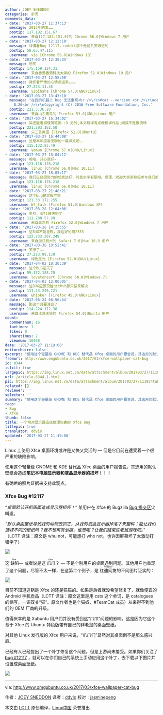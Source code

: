 ```yaml
---
author: JOEY SNEDDON
categories: 新闻
comments_data:
- date: '2017-03-27 11:37:13'
  message: 2015年的事……
  postip: 117.182.151.67
  username: 来自117.182.151.67的 Chrome 56.0|Windows 7 用户
- date: '2017-03-27 12:12:10'
  message: 详情看Bug 12117，reddit那个是前几天跟进的
  postip: 58.63.47.115
  username: vio [Chrome 56.0|Windows 10]
- date: '2017-03-27 12:38:34'
  message: 想笑
  postip: 175.159.124.31
  username: 来自香港香港科技大学的 Firefox 52.0|Windows 10 用户
- date: '2017-03-27 12:58:50'
  message: 我怀着严肃的心情点进来。。。。
  postip: 27.223.11.38
  username: yiqihaha [Chrome 57.0|GNU/Linux]
- date: '2017-03-27 13:43:10'
  message: "在我的机器上 bug 无法重现<br />\r\n#cat --version <br />\r\ncat (GNU coreutils)
    8.26<br />\r\nCopyright (C) 2016 Free Software Foundation, Inc."
  postip: 221.3.36.20
  username: 来自山东青岛的 Firefox 53.0|GNU/Linux 用户
- date: '2017-03-27 16:34:02'
  message: 猫还能看得懂简笔画 :D 另外,本文翻译有点像机译作品,阅读不是很流畅
  postip: 221.203.162.50
  username: 只三言两语 [Firefox 52.0|Ubuntu]
- date: '2017-03-27 16:44:08'
  message: 这是本年度最无聊的一篇译文吧..
  postip: 115.132.93.49
  username: yomun [Chrome 57.0|GNU/Linux]
- date: '2017-03-27 18:04:12'
  message: 哈哈，开心就好~
  postip: 123.118.176.218
  username: linux [Chrome 56.0|Mac 10.11]
- date: '2017-03-27 18:05:17'
  message: 我们已经很努力的想表达好，可能水平有限吧。顺便，欢迎大家来积极参与我们的翻译~
  postip: 123.118.176.218
  username: linux [Chrome 56.0|Mac 10.11]
- date: '2017-03-27 21:48:21'
  message: 这个bug确实很严重
  postip: 121.33.172.255
  username: Wf_talk [Firefox 51.0|Windows XP]
- date: '2017-03-28 12:04:06'
  message: 果然，4月1日快到了
  postip: 111.200.57.98
  username: 来自北京的 Firefox 52.0|Windows 7 用户
- date: '2017-03-28 14:15:55'
  message: 这BUG不能重现，我这好的啊2333
  postip: 122.233.207.249
  username: 来自浙江杭州的 Safari 7.0|Mac 10.9 用户
- date: '2017-03-30 10:52:41'
  message: 笑惨了……
  postip: 27.223.99.130
  username: 绿色圣光 [Firefox 52.0|GNU/Linux]
- date: '2017-04-02 10:30:39'
  message: 这个BUG逆天了
  postip: 59.172.188.70
  username: lovetoheart [Chrome 50.0|Windows 7]
- date: '2017-04-03 12:00:05'
  message: 这BUG应该交给github那只猫来解决
  postip: 111.43.240.221
  username: Ghjoker [Firefox 45.0|GNU/Linux]
- date: '2017-06-24 08:56:34'
  message: 那这个真要注意了
  postip: 114.224.172.38
  username: 来自江苏无锡的 Firefox 54.0|Ubuntu 用户
count:
  commentnum: 16
  favtimes: 1
  likes: 0
  sharetimes: 2
  viewnum: 10408
date: '2017-03-27 11:19:00'
editorchoice: false
excerpt: "使用这个轻量级 GNOME 和 KDE 替代品 Xfce 桌面的用户报告说，其选用的默认壁纸会造成笔记本电脑显示器和液晶显示器的损坏！！！\r\n有确凿的照片证据来支持此观点。"
fromurl: http://www.omgubuntu.co.uk/2017/03/xfce-wallpaper-cat-bug
id: 8344
islctt: true
largepic: https://img.linux.net.cn/data/attachment/album/201703/27/111934tahl047m7zh6nahu.jpg
url: /article-8344-1.html
pic: https://img.linux.net.cn/data/attachment/album/201703/27/111934tahl047m7zh6nahu.jpg.thumb.jpg
related: []
reviewer: ''
selector: ''
summary: "使用这个轻量级 GNOME 和 KDE 替代品 Xfce 桌面的用户报告说，其选用的默认壁纸会造成笔记本电脑显示器和液晶显示器的损坏！！！\r\n有确凿的照片证据来支持此观点。"
tags:
- Bug
- Xfce
thumb: false
title: 一个可对显示器造成物理伤害的 Xfce Bug
titlepic: true
translator: ddvio
updated: '2017-03-27 11:19:00'
---
```


Linux 上使用 Xfce 桌面环境或许是又快又灵活的 — 但是它目前在遭受着一个很严重的缺陷影响。


使用这个轻量级 GNOME 和 KDE 替代品 Xfce 桌面的用户报告说，其选用的默认壁纸会造成**笔记本电脑显示器和液晶显示器的损坏**！！！


有确凿的照片证据来支持此观点。


### Xfce Bug #12117


*“桌面默认开机画面造成显示器损坏！”* 某用户在 Xfce 的 Bugzilla [Bug 提交区](https://bugzilla.xfce.org/show_bug.cgi?id=12117)尖叫道。


*“默认桌面壁纸导致我的动物去抓它，从我的液晶显示器掉落下来塑料！能让我们选择不同的壁纸吗？我不想再有划痕，谁想呢？让我们结束这老鼠游戏吧。”* （LCTT 译注：原文是 whu not，可能想打 who not，也许因屏幕坏了太激动打错字了）


![](/data/attachment/album/201703/27/111934tahl047m7zh6nahu.jpg)


这<ruby> 缺陷 <rp>  （ </rp> <rt>  flaw </rt> <rp>  ） </rp></ruby> — 或者说是这<ruby> 爪爪 <rp>  （ </rp> <rt>  claw </rt> <rp>  ） </rp></ruby>？ — 不是个别用户的桌面遇到问题。其他用户也重现了这个问题，尽管不太一样，在这第二个例子，是 <ruby> 红迪网友 <rt>  Redditor </rt></ruby> 的不同图片证实的：


![](/data/attachment/album/201703/27/111934xfqieiwndirirdd5.jpg)


目前不知道这锅是 Xfce 的还是猫猫的。如果是后者就没希望修复了，就像便宜的 Android 手机商品（LCTT 译注：原文这里是用 cats 这个单词，是 catalogues 的缩写，一语双关“猫”。原文作者也是个猫奴，#TeamCat 成员）从来得不到他们的 OEM 厂商的升级。


值得庆幸的是 Xubuntu 用户们并没有受到这“爪爪”问题的影响。这是因为它这个基于 Xfce 的 Ubuntu 特色版带有自己的非老鼠的桌面壁纸。


对其他 Linux 发行版的 Xfce 用户来说，“爪爪们”显然对其桌面倒不是那么感兴趣。


已经有人已经提出了一个补丁修复这个问题，但是上游尚未接受。如果你们关注了 [bug #12117](https://bugzilla.xfce.org/show_bug.cgi?id=12117) ，就可以在你们自己的系统上手动应用这个补丁，去下载以下图片并设置成桌面壁纸。


![](/data/attachment/album/201703/27/111935u8zl54cqlglguvu4.jpg)




---


via: <http://www.omgubuntu.co.uk/2017/03/xfce-wallpaper-cat-bug>


作者：[JOEY SNEDDON](https://plus.google.com/117485690627814051450/?rel=author) 译者：[ddvio](https://github.com/ddvio) 校对：[jasminepeng](https://github.com/jasminepeng)


本文由 [LCTT](https://github.com/LCTT/TranslateProject) 原创编译，[Linux中国](https://linux.cn/) 荣誉推出